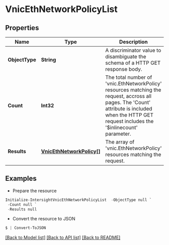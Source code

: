 # VnicEthNetworkPolicyList
## Properties

Name | Type | Description | Notes
------------ | ------------- | ------------- | -------------
**ObjectType** | **String** | A discriminator value to disambiguate the schema of a HTTP GET response body. | 
**Count** | **Int32** | The total number of &#39;vnic.EthNetworkPolicy&#39; resources matching the request, accross all pages. The &#39;Count&#39; attribute is included when the HTTP GET request includes the &#39;$inlinecount&#39; parameter. | [optional] 
**Results** | [**VnicEthNetworkPolicy[]**](VnicEthNetworkPolicy.md) | The array of &#39;vnic.EthNetworkPolicy&#39; resources matching the request. | [optional] 

## Examples

- Prepare the resource
```powershell
Initialize-IntersightVnicEthNetworkPolicyList  -ObjectType null `
 -Count null `
 -Results null
```

- Convert the resource to JSON
```powershell
$ | Convert-ToJSON
```

[[Back to Model list]](../README.md#documentation-for-models) [[Back to API list]](../README.md#documentation-for-api-endpoints) [[Back to README]](../README.md)

